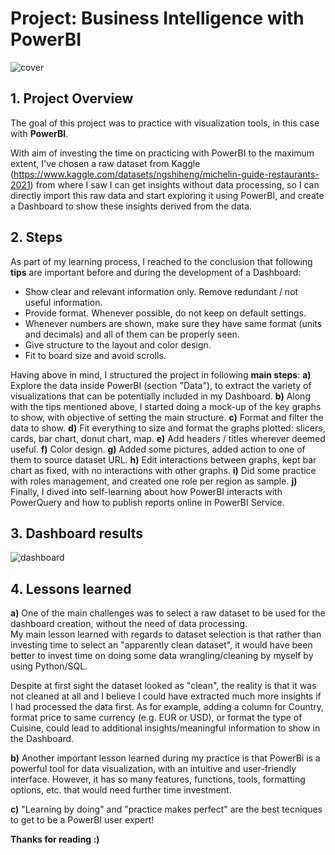 # Project: Business Intelligence with PowerBI
![cover](cover.jpg)

## 1. Project Overview
The goal of this project was to practice with visualization tools, in this case with **PowerBI**.

With aim of investing the time on practicing with PowerBI to the maximum extent, I've chosen a raw dataset from Kaggle (https://www.kaggle.com/datasets/ngshiheng/michelin-guide-restaurants-2021) from where I saw I can get insights without data processing, so I can directly import this raw data and start exploring it using PowerBI, and create a Dashboard to show these insights derived from the data.

## 2. Steps 
As part of my learning process, I reached to the conclusion that following **tips** are important before and during the development of a Dashboard:
- Show clear and relevant information only. Remove redundant / not useful information.
- Provide format. Whenever possible, do not keep on default settings.
- Whenever numbers are shown, make sure they have same format (units and decimals) and all of them can be properly seen.
- Give structure to the layout and color design.
- Fit to board size and avoid scrolls.

Having above in mind, I structured the project in following **main steps**:
**a)** Explore the data inside PowerBI (section "Data"), to extract the variety of visualizations that can be potentially included in my Dashboard.
**b)** Along with the tips mentioned above, I started doing a mock-up of the key graphs to show, with objective of setting the main structure. 
**c)** Format and filter the data to show. 
**d)** Fit everything to size and format the graphs plotted: slicers, cards, bar chart, donut chart, map.
**e)** Add headers / titles wherever deemed useful. 
**f)** Color design.
**g)** Added some pictures, added action to one of them to source dataset URL.
**h)** Edit interactions between graphs, kept bar chart as fixed, with no interactions with other graphs.
**i)** Did some practice with roles management, and created one role per region as sample. 
**j)** Finally, I dived into self-learning about how PowerBI interacts with PowerQuery and how to publish reports online in PowerBI Service.

## 3. Dashboard results
![dashboard](dashboard.JPG)

## 4. Lessons learned
**a)** One of the main challenges was to select a raw dataset to be used for the dashboard creation, without the need of data processing.  
My main lesson learned with regards to dataset selection is that rather than investing time to select an "apparently clean dataset", it would have been better to invest time on doing some data wrangling/cleaning by myself by using Python/SQL.

Despite at first sight the dataset looked as "clean", the reality is that it was not cleaned at all and I believe I could have extracted much more insights if I had processed the data first. 
As for example, adding a column for Country, format price to same currency (e.g. EUR or USD), or format the type of Cuisine, could lead to additional insights/meaningful information to show in the Dashboard. 

**b)** Another important lesson learned during my practice is that PowerBi is a powerful tool for data visualization, with an intuitive and user-friendly interface.
However, it has so many features, functions, tools, formatting options, etc. that would need further time investment. 

**c)** "Learning by doing" and "practice makes perfect" are the best tecniques to get to be a PowerBI user expert!

**Thanks for reading :)**
